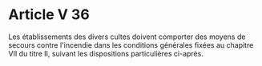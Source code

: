 # Article V 36

Les établissements des divers cultes doivent comporter des moyens de secours contre l'incendie dans les conditions générales fixées au chapitre VII du titre II, suivant les dispositions particulières ci-après.
